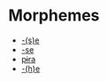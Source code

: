 # Morphemes
* <a href='/data/morphemes/tri-se'>-(s)e</a>
* <a href='/data/morphemes/apa-se'>-se</a>
* <a href='/data/morphemes/apa-neg'>pɨra</a>
* <a href='/data/morphemes/way-se'>-(h)e</a>
